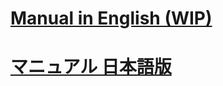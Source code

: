 # [Manual in English (WIP)](https://github.com/Akiya-Research-Institute/MocapForAll-Wiki/wiki/Manual)
# [マニュアル 日本語版](https://github.com/Akiya-Research-Institute/MocapForAll-Wiki/wiki/%E3%83%9E%E3%83%8B%E3%83%A5%E3%82%A2%E3%83%AB)
